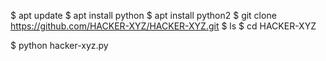 $ apt update 
$ apt install python
$ apt install python2
$ git clone https://github.com/HACKER-XYZ/HACKER-XYZ.git
$ ls
$ cd HACKER-XYZ
  
$ python hacker-xyz.py
